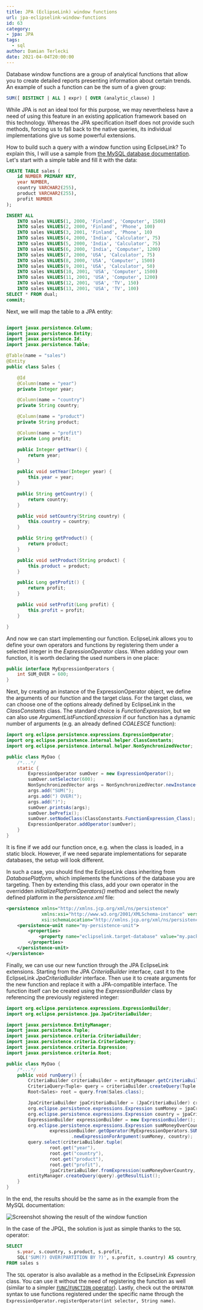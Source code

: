 ```yaml
---
title: JPA (EclipseLink) window functions
url: jpa-eclipselink-window-functions
id: 63
category:
- jpa: JPA
tags:
  - sql
author: Damian Terlecki
date: 2021-04-04T20:00:00
---
```


Database window functions are a group of analytical functions that allow you to create detailed reports
presenting information about certain trends. An example of such a function can be the sum of a given group:
```sql
SUM([ DISTINCT | ALL ] expr) [ OVER (analytic_clause) ] 
```

While JPA is not an ideal tool for this purpose, we may nevertheless have a need of using
this feature in an existing application framework based on this technology.
Whereas the JPA specification itself does not provide such methods, forcing us to fall back to the native queries,
its individual implementations give us some powerful extensions.

How to build such a query with a window function using EclipseLink?
To explain this, I will use a sample from [the MySQL database documentation](https://docs.oracle.com/cd/E17952_01/mysql-8.0-en/window-functions-usage.html).
Let's start with a simple table and fill it with the data:

```sql
CREATE TABLE sales (
    id NUMBER PRIMARY KEY,
    year NUMBER,
    country VARCHAR2(255),
    product VARCHAR2(255),
    profit NUMBER
);

INSERT ALL
    INTO sales VALUES(1, 2000, 'Finland', 'Computer', 1500)
    INTO sales VALUES(2, 2000, 'Finland', 'Phone', 100)
    INTO sales VALUES(3, 2001, 'Finland', 'Phone', 10)
    INTO sales VALUES(4, 2000, 'India', 'Calculator', 75)
    INTO sales VALUES(5, 2000, 'India', 'Calculator', 75)
    INTO sales VALUES(6, 2000, 'India', 'Computer', 1200)
    INTO sales VALUES(7, 2000, 'USA', 'Calculator', 75)
    INTO sales VALUES(8, 2000, 'USA', 'Computer', 1500)
    INTO sales VALUES(9, 2001, 'USA', 'Calculator', 50)
    INTO sales VALUES(10, 2001, 'USA', 'Computer', 1500)
    INTO sales VALUES(11, 2001, 'USA', 'Computer', 1200)
    INTO sales VALUES(12, 2001, 'USA', 'TV', 150)
    INTO sales VALUES(13, 2001, 'USA', 'TV', 100)
SELECT * FROM dual;
commit;
```

Next, we will map the table to a JPA entity:

```java

import javax.persistence.Column;
import javax.persistence.Entity;
import javax.persistence.Id;
import javax.persistence.Table;

@Table(name = "sales")
@Entity
public class Sales {

    @Id
    @Column(name = "year")
    private Integer year;

    @Column(name = "country")
    private String country;

    @Column(name = "product")
    private String product;

    @Column(name = "profit")
    private Long profit;

    public Integer getYear() {
        return year;
    }

    public void setYear(Integer year) {
        this.year = year;
    }

    public String getCountry() {
        return country;
    }

    public void setCountry(String country) {
        this.country = country;
    }

    public String getProduct() {
        return product;
    }

    public void setProduct(String product) {
        this.product = product;
    }

    public Long getProfit() {
        return profit;
    }

    public void setProfit(Long profit) {
        this.profit = profit;
    }

}
```

And now we can start implementing our function.
EclipseLink allows you to define your own operators and functions by registering them under a selected integer in the *ExpressionOperator* class.
When adding your own function, it is worth declaring the used numbers in one place:

```java
public interface MyExpressionOperators {
    int SUM_OVER = 600;
}
```

Next, by creating an instance of the ExpressionOperator object, we define the arguments of our function and the target class.
For the target class, we can choose one of the options already defined by EclipseLink in the *ClassConstants* class.
The standard choice is *FunctionExpression*, but we can also use *ArgumentListFunctionExpression*
if our function has a dynamic number of arguments (e.g. an already defined *COALESCE* function):

```java
import org.eclipse.persistence.expressions.ExpressionOperator;
import org.eclipse.persistence.internal.helper.ClassConstants;
import org.eclipse.persistence.internal.helper.NonSynchronizedVector;

public class MyDao {
    /*...*/
    static {
        ExpressionOperator sumOver = new ExpressionOperator();
        sumOver.setSelector(600);
        NonSynchronizedVector args = NonSynchronizedVector.newInstance();
        args.add("SUM(");
        args.add(") OVER(");
        args.add(")");
        sumOver.printsAs(args);
        sumOver.bePrefix();
        sumOver.setNodeClass(ClassConstants.FunctionExpression_Class);
        ExpressionOperator.addOperator(sumOver);
    }
}
```

It is fine if we add our function once, e.g. when the class is loaded, in a static block.
However, if we need separate implementations for separate databases, the setup will look different.

In such a case, you should find the EclipseLink class inheriting from *DatabasePlatform*,
which implements the functions of the database you are targeting. Then by extending this class,
add your own operator in the overridden *initializePlatformOperators()*
method and select the newly defined platform in the *persistence.xml* file:

```xml
<persistence xmlns="http://xmlns.jcp.org/xml/ns/persistence"
             xmlns:xsi="http://www.w3.org/2001/XMLSchema-instance" version="2.2"
             xsi:schemaLocation="http://xmlns.jcp.org/xml/ns/persistence http://xmlns.jcp.org/xml/ns/persistence/persistence_2_2.xsd">
    <persistence-unit name="my-persistence-unit">
        <properties>
            <property name="eclipselink.target-database" value="my.package.Class"/>
        </properties>
    </persistence-unit>
</persistence>
```

Finally, we can use our new function through the JPA EclipseLink extensions.
Starting from the JPA *CriteriaBuilder* interface, cast it to the EclipseLink *JpaCriteriaBuilder* interface.
Then use it to create arguments for the new function and replace it with a JPA-compatible interface.
The function itself can be created using the *ExpressionBuilder* class by referencing the previously registered integer:

```java
import org.eclipse.persistence.expressions.ExpressionBuilder;
import org.eclipse.persistence.jpa.JpaCriteriaBuilder;

import javax.persistence.EntityManager;
import javax.persistence.Tuple;
import javax.persistence.criteria.CriteriaBuilder;
import javax.persistence.criteria.CriteriaQuery;
import javax.persistence.criteria.Expression;
import javax.persistence.criteria.Root;

public class MyDao {
    /*...*/
    public void runQuery() {
        CriteriaBuilder criteriaBuilder = entityManager.getCriteriaBuilder();
        CriteriaQuery<Tuple> query = criteriaBuilder.createQuery(Tuple.class);
        Root<Sales> root = query.from(Sales.class);

        JpaCriteriaBuilder jpaCriteriaBuilder = (JpaCriteriaBuilder) criteriaBuilder;
        org.eclipse.persistence.expressions.Expression sumMoney = jpaCriteriaBuilder.toExpression(root.get("profit"));
        org.eclipse.persistence.expressions.Expression country = jpaCriteriaBuilder.toExpression(root.get("country"));
        ExpressionBuilder expressionBuilder = new ExpressionBuilder();
        org.eclipse.persistence.expressions.Expression sumMoneyOverCountry =
                expressionBuilder.getOperator(MyExpressionOperators.SUM_OVER)
                        .newExpressionForArgument(sumMoney, country);
        query.select(criteriaBuilder.tuple(
                root.get("year"),
                root.get("country"),
                root.get("product"),
                root.get("profit"),
                jpaCriteriaBuilder.fromExpression(sumMoneyOverCountry, Long.class)));
        entityManager.createQuery(query).getResultList();
    }
}
```

In the end, the results should be the same as in the example from the MySQL documentation:

<img src="/img/hq/jpa-window-functions.png" alt="Screenshot showing the result of the window function" title="EclipseLink – the result of a window function">

In the case of the JPQL, the solution is just as simple thanks to the `SQL` operator:
```sql
SELECT
    s.year, s.country, s.product, s.profit,
    SQL('SUM(?) OVER(PARTITION BY ?)', s.profit, s.country) AS country_profit
FROM sales s
```

The `SQL` operator is also available as a method in the EclipseLink *Expression* class. You can use it without the need of registering
the function as well (similar to a simpler [`FUNC`/`FUNCTION` operator](https://www.eclipse.org/eclipselink/documentation/3.0/jpa/extensions/jpql.htm#CIHCCHIC)).
Lastly, check out the `OPERATOR` syntax to use functions registered under the specific name through the `ExpressionOperator.registerOperator(int selector, String name)`.